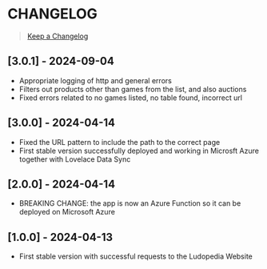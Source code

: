 # CHANGELOG

> [Keep a Changelog](https://keepachangelog.com/en/1.0.0/)

## [3.0.1] - 2024-09-04
- Appropriate logging of http and general errors
- Filters out products other than games from the list, and also auctions
- Fixed errors related to no games listed, no table found, incorrect url

## [3.0.0] - 2024-04-14
- Fixed the URL pattern to include the path to the correct page
- First stable version successfully deployed and working in Microsft Azure together with Lovelace Data Sync

## [2.0.0] - 2024-04-14
- BREAKING CHANGE: the app is now an Azure Function so it can be deployed on Microsoft Azure

## [1.0.0] - 2024-04-13
- First stable version with successful requests to the Ludopedia Website

